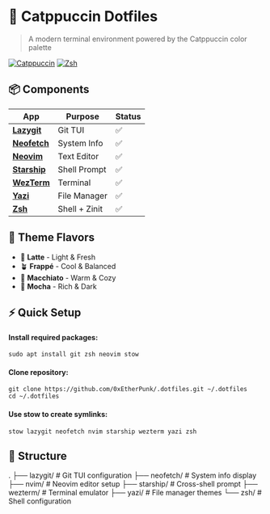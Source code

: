 # 🎨 Catppuccin Dotfiles

> A modern terminal environment powered by the Catppuccin color palette

[![Catppuccin](https://img.shields.io/badge/Catppuccin-Themed-pink?style=flat-square)](https://github.com/catppuccin)
[![Zsh](https://img.shields.io/badge/Shell-Zsh-green?style=flat-square)](https://www.zsh.org/)

## 📦 Components

| App | Purpose | Status |
|-----|---------|--------|
| **[Lazygit](https://github.com/jesseduffield/lazygit)** | Git TUI | ✅ |
| **[Neofetch](https://github.com/dylanaraps/neofetch)** | System Info | ✅ |
| **[Neovim](https://neovim.io/)** | Text Editor | ✅ |
| **[Starship](https://starship.rs/)** | Shell Prompt | ✅ |
| **[WezTerm](https://wezfurlong.org/wezterm/)** | Terminal | ✅ |
| **[Yazi](https://github.com/sxyazi/yazi)** | File Manager | ✅ |
| **[Zsh](https://www.zsh.org/)** | Shell + Zinit | ✅ |


## 🎨 Theme Flavors

- 🌻 **Latte** - Light & Fresh
- 🪴 **Frappé** - Cool & Balanced
- 🌺 **Macchiato** - Warm & Cozy
- 🌿 **Mocha** - Rich & Dark


## ⚡ Quick Setup

#### Install required packages:
```
sudo apt install git zsh neovim stow
```

#### Clone repository:
```
git clone https://github.com/0xEtherPunk/.dotfiles.git ~/.dotfiles
cd ~/.dotfiles
```

#### Use stow to create symlinks:
```
stow lazygit neofetch nvim starship wezterm yazi zsh
```


## 📂 Structure

.
├── lazygit/ # Git TUI configuration
├── neofetch/ # System info display
├── nvim/ # Neovim editor setup
├── starship/ # Cross-shell prompt
├── wezterm/ # Terminal emulator
├── yazi/ # File manager themes
└── zsh/ # Shell configuration
